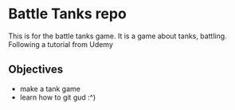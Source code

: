 # Battle Tanks repo

This is for the battle tanks game.
It is a game about tanks, battling.
Following a tutorial from Udemy

## Objectives
* make a tank game
* learn how to git gud :^)